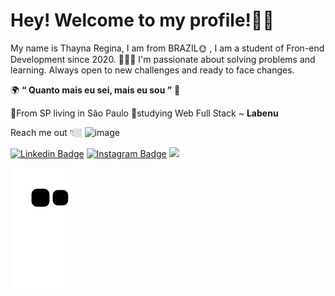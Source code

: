 # Hey! Welcome to my profile!🖖🦄

My name is Thayna Regina, I am  from BRAZIL🌞 , I am a student of Fron-end Development since 2020. 👩🏻‍💻
I'm passionate about solving problems and learning. Always open to new challenges and ready to face changes.

🌍 **“ Quanto mais eu sei, mais eu sou ”** 🧠

📍From SP living in São Paulo
🌈studying Web Full Stack ~   **Labenu**




Reach me out 👇🏼            ![image](https://user-images.githubusercontent.com/79390113/134647892-9fbcbad6-3bff-452b-9fe8-fe2cb6692f7c.png)



[![Linkedin Badge](https://img.shields.io/badge/-LinkedIn-blue?style=flat-square&logo=Linkedin&logoColor=white&link=https://www.linkedin.com/in/thaynaregina/)](https://www.linkedin.com/in/thaynaregina/) [![Instagram Badge](https://img.shields.io/badge/-Instagram-violet?style=flat-square&logo=Instagram&logoColor=white&link=https://www.instagram.com/itezztai/)](https://www.instagram.com/itezztai/) 
<a href = "mailto:thaynareginam@hotmail.com"><img src="https://img.shields.io/badge/-Gmail-%23333?style=for-the-badge&logo=gmail&logoColor=white" target="_blank"></a> 




 
  ![Snake animation](https://github.com/rafaballerini/rafaballerini/blob/output/github-contribution-grid-snake.svg)
